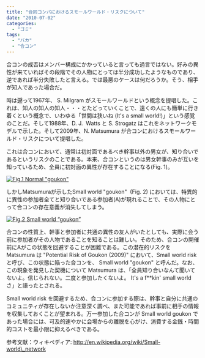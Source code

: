 ```yaml
---
title: "合同コンパにおけるスモールワールド・リスクについて"
date: "2010-07-02"
categories: 
  - "ゴミ"
tags: 
  - "バカ"
  - "合コン"
---
```


合コンの成否はメンバー構成にかかっていると言っても過言ではない。好みの異性が来ていればその段階でその人物にとっては半分成功したようなものであり、逆であれば半分失敗したと言える。では最悪のケースは何だろうか。そう、相手が知人であった場合だ。

時は遡って1967年、 S. Milgram がスモールワールドという概念を提唱した。これは、知人の知人の知人・・・とたどっていくことで、遠くの人にも簡単に行き着くという概念で、いわゆる「世間は狭いね (It's a small world!)」という感覚のことだ。そして1988年、D. J.  Watts と S. Strogatz はこれをネットワークモデルで示した。そして2009年、N. Matsumura が合コンにおけるスモールワールド・リスクについて提唱した。

これは合コンにおいて、通常は初対面であるべき幹事以外の男女が、知り合いであるというリスクのことである。本来、合コンというのは男女幹事のみが互いを知っているため、全員に初対面の異性が存在することになる(Fig. 1)。

[![Fig.1 Normal "goukon"](https://blog.naotaco.com/assets/images/posts/2010/07/fig12.png "fig1")](https://blog.naotaco.com/assets/images/posts/2010/07/fig12.png)

しかしMatsumuraが示したSmall world "goukon"  (Fig. 2) においては、特異的に異性の参加者全てと知り合いである参加者(A)が現れることで、その人物にとって合コンの存在意義が消失してしまう。

[![Fig.2 Small world “goukon”](https://blog.naotaco.com/assets/images/posts/2010/07/fig22.png "fig2")](https://blog.naotaco.com/assets/images/posts/2010/07/fig22.png)

合コンの性質上、幹事と参加者に共通の異性の友人がいたとしても、実際に会う前に参加者がその人物であることを知ることは難しい。そのため、合コンの開催前にAがこの状態を回避することが困難である。この潜在的リスクを Matsumura は "Potential Risk of Goukon (2009)" において、Small world risk と呼び、この状態に陥った合コンを、 Small world "goukon" と呼んだ。なお、この現象を発見した契機について Matsumura は、「全員知り合いなんて聞いてないよ。信じられない。二度と参加したくないよ。 It's a f\*\*kin' small world さ」と語ったとされる。

Small world risk を回避するため、合コンに参加する際は、幹事と自分に共通のコミュニティが存在しないか注意深く調べ、また可能であれば事前に相手の情報を収集しておくことが望まれる。万一参加した合コンが Small world goukon であった場合には、可及的速やかに会場からの離脱を心がけ、消費する金銭・時間的コストを最小限に抑えるべきである。

参考文献：ウィキペディア: http://en.wikipedia.org/wiki/Small-world\_network

